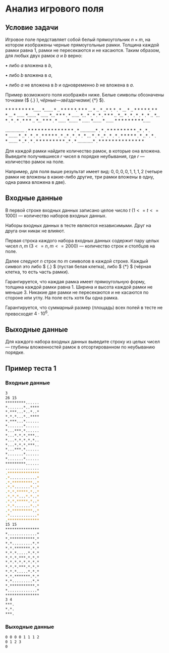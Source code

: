 # Анализ игрового поля

## Условие задачи

Игровое поле представляет собой белый прямоугольник $n \times m$, на котором изображены черные прямоугольные рамки. Толщина каждой рамки равна $1$, рамки не пересекаются и не касаются. Таким образом, для любых двух рамок $a$ и $b$ верно:

$\bullet$ либо $a$ вложена в $b$,

$\bullet$ либо $b$ вложена в $a$,

$\bullet$ либо $a$ не вложена в $b$ и одновременно $b$ не вложена в $a$.

Пример возможного поля изображён ниже. Белые символы обозначены точками ($ {.}  $), чёрные — звёздочками ($ {*} $).

${*********......}$
${*.......*..****}$
${*.***...*..*..*}$
${*.*.*...*..****}$
${*.***...*......}$
${*.......*......}$
${*...***.*......}$
${*...*.*.*.***..}$
${*...*.*.*.*.*..}$
${*...*.*.*.***..}$
${*...***.*......}$
${*.......*......}$
${*.......*......}$
${*********......}$

${...............}$
${.**************}$
${.*............*}$
${.*.*********..*}$
${.*.*.......*..*}$
${.*.*.*****.*..*}$
${.*.*.*...*.*..*}$
${.*.*.*****.*..*}$
${.*.*.......*..*}$
${.*.*********..*}$
${.*............*}$
${.**************}$

Для каждой рамки найдите количество рамок, в которые она вложена. Выведите получившиеся $r$ чисел в порядке неубывания, где $r$ — количество рамок на поле.

Например, для поля выше результат имеет вид: $0, 0, 0, 0, 1, 1, 1, 2$ (четыре рамки не вложены в какие-либо другие, три рамки вложены в одну, одна рамка вложена в две).

## Входные данные

В первой строке входных данных записано целое число $t$ ($1 <= t <= 1000$) — количество наборов входных данных.

Наборы входных данных в тесте являются независимыми. Друг на друга они никак не влияют.

Первая строка каждого набора входных данных содержит пару целых чисел $n, m$ ($3 <= n,m <= 2000$) — количество строк и столбцов на поле.

Далее следуют $n$ строк по $m$ символов в каждой строке. Каждый символ это либо $ {.}  $ (пустая белая клетка), либо $ {*}  $ (чёрная клетка, то есть часть рамки).

Гарантируется, что каждая рамка имеет прямоугольную форму, толщина каждой рамки равна $1$. Ширина и высота каждой рамки не меньше $3$. Никакие две рамки не пересекаются и не касаются по стороне или углу. На поле есть хотя бы одна рамка.

Гарантируется, что суммарный размер (площадь) всех полей в тесте не превосходят $4 \cdot 10^6$.

## Выходные данные

Для каждого набора входных данных выведите строку из целых чисел — глубины вложенностей рамок в отсортированном по неубыванию порядке.

## Пример теста 1

### Входные данные

```bash
3
26 15
*********......
*.......*..****
*.***...*..*..*
*.*.*...*..****
*.***...*......
*.......*......
*...***.*......
*...*.*.*.***..
*...*.*.*.*.*..
*...*.*.*.***..
*...***.*......
*.......*......
*.......*......
*********......
...............
.**************
.*............*
.*.*********..*
.*.*.......*..*
.*.*.*****.*..*
.*.*.*...*.*..*
.*.*.*****.*..*
.*.*.......*..*
.*.*********..*
.*............*
.**************
15 15
***************
*.............*
*.***********.*
*.*.........*.*
*.*.*******.*.*
*.*.*.....*.*.*
*.*.*.***.*.*.*
*.*.*.*.*.*.*.*
*.*.*.***.*.*.*
*.*.*.....*.*.*
*.*.*******.*.*
*.*.........*.*
*.***********.*
*.............*
***************
3 4
***.
*.*.
***.

```

### Выходные данные

```bash
0 0 0 0 1 1 1 2 
0 1 2 3 
0 

```
